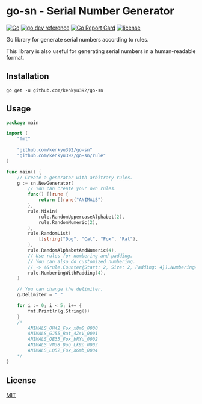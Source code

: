 # go-sn - Serial Number Generator

[![Go](https://github.com/kenkyu392/go-sn/actions/workflows/go.yml/badge.svg)](https://github.com/kenkyu392/go-sn/actions/workflows/go.yml)
[![go.dev reference](https://img.shields.io/badge/go.dev-reference-00ADD8?logo=go)](https://pkg.go.dev/github.com/kenkyu392/go-sn)
[![Go Report Card](https://goreportcard.com/badge/github.com/kenkyu392/go-sn)](https://goreportcard.com/report/github.com/kenkyu392/go-sn)
[![license](https://img.shields.io/github/license/kenkyu392/go-sn)](LICENSE)

Go library for generate serial numbers according to rules.

This library is also useful for generating serial numbers in a human-readable format.

## Installation

```
go get -u github.com/kenkyu392/go-sn
```

## Usage

```go
package main

import (
	"fmt"

	"github.com/kenkyu392/go-sn"
	"github.com/kenkyu392/go-sn/rule"
)

func main() {
	// Create a generator with arbitrary rules.
	g := sn.NewGenerator(
		// You can create your own rules.
		func() []rune {
			return []rune("ANIMALS")
		},
		rule.Mixin(
			rule.RandomUppercaseAlphabet(2),
			rule.RandomNumeric(2),
		),
		rule.RandomList(
			[]string{"Dog", "Cat", "Fox", "Rat"},
		),
		rule.RandomAlphabetAndNumeric(4),
		// Use rules for numbering and padding.
		// You can also do customized numbering.
		// -> (&rule.Counter{Start: 2, Size: 2, Padding: 4}).NumberingWithPadding(),
		rule.NumberingWithPadding(4),
	)

	// You can change the delimiter.
	g.Delimiter = "_"

	for i := 0; i < 5; i++ {
		fmt.Println(g.String())
	}
	/*
		ANIMALS_OH42_Fox_x8m0_0000
		ANIMALS_GJ55_Rat_4ZsV_0001
		ANIMALS_QE35_Fox_bRYu_0002
		ANIMALS_VN38_Dog_Lk9p_0003
		ANIMALS_LQ52_Fox_XGmb_0004
	*/
}
```

## License

[MIT](LICENSE)
